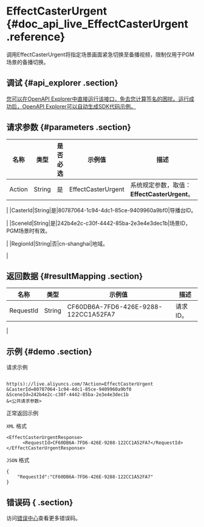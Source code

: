 # EffectCasterUrgent {#doc_api_live_EffectCasterUrgent .reference}

调用EffectCasterUrgent将指定场景画面紧急切换至备播视频，限制仅用于PGM场景的备播切换。

## 调试 {#api_explorer .section}

[您可以在OpenAPI Explorer中直接运行该接口，免去您计算签名的困扰。运行成功后，OpenAPI Explorer可以自动生成SDK代码示例。](https://api.aliyun.com/#product=live&api=EffectCasterUrgent&type=RPC&version=2016-11-01)

## 请求参数 {#parameters .section}

|名称|类型|是否必选|示例值|描述|
|--|--|----|---|--|
|Action|String|是|EffectCasterUrgent|系统规定参数，取值：**EffectCasterUrgent**。

 |
|CasterId|String|是|80787064-1c94-4dc1-85ce-9409960a9bf0|导播台ID。

 |
|SceneId|String|是|242b4e2c-c30f-4442-85ba-2e3e4e3dec1b|场景ID，PGM场景时有效。

 |
|RegionId|String|否|cn-shanghai|地域。

 |

## 返回数据 {#resultMapping .section}

|名称|类型|示例值|描述|
|--|--|---|--|
|RequestId|String|CF60DB6A-7FD6-426E-9288-122CC1A52FA7|请求ID。

 |

## 示例 {#demo .section}

请求示例

``` {#request_demo}

http(s)://live.aliyuncs.com/?Action=EffectCasterUrgent
&CasterId=80787064-1c94-4dc1-85ce-9409960a9bf0
&SceneId=242b4e2c-c30f-4442-85ba-2e3e4e3dec1b
&<公共请求参数>

```

正常返回示例

`XML` 格式

``` {#xml_return_success_demo}
<EffectCasterUrgentResponse>
	  <RequestId>CF60DB6A-7FD6-426E-9288-122CC1A52FA7</RequestId>
</EffectCasterUrgentResponse>
```

`JSON` 格式

``` {#json_return_success_demo}
{
	"RequestId":"CF60DB6A-7FD6-426E-9288-122CC1A52FA7"
}
```

## 错误码 { .section}

访问[错误中心](https://error-center.aliyun.com/status/product/live)查看更多错误码。

